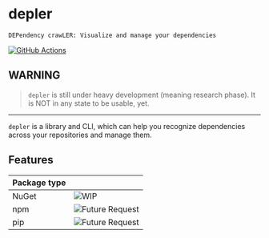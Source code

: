 # depler

`DEPendency crawLER: Visualize and manage your dependencies`

[![GitHub Actions](https://img.shields.io/github/actions/workflow/status/depler-io/depler/ci.yml?branch=main&label=build&style=for-the-badge&logo=github&logoColor=white)](https://github.com/depler-io/depler/actions)

## WARNING
> `depler` is still under heavy development (meaning research phase). It is NOT in any state to be usable, yet. 


---
`depler` is a library and CLI, which can help you recognize dependencies across your repositories and manage them.

## Features

| Package type |                                                                            |
|--------------|----------------------------------------------------------------------------|
| NuGet        | ![WIP](https://img.shields.io/badge/Status-WIP-orange)                     |
| npm          | ![Future Request](https://img.shields.io/badge/Status-Future_Request-blue) |
| pip          | ![Future Request](https://img.shields.io/badge/Status-Future_Request-blue) |
